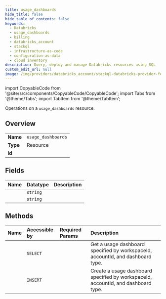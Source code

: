 ```yaml
---
title: usage_dashboards
hide_title: false
hide_table_of_contents: false
keywords:
  - Databricks
  - usage_dashboards
  - billing
  - databricks_account
  - stackql
  - infrastructure-as-code
  - configuration-as-data
  - cloud inventory
description: Query, deploy and manage Databricks resources using SQL
custom_edit_url: null
image: /img/providers/databricks_account/stackql-databricks-provider-featured-image.png
---
```


import CopyableCode from '@site/src/components/CopyableCode/CopyableCode';
import Tabs from '@theme/Tabs';
import TabItem from '@theme/TabItem';

Operations on a <code>usage_dashboards</code> resource.  

## Overview
<table><tbody>
<tr><td><b>Name</b></td><td><code>usage_dashboards</code></td></tr>
<tr><td><b>Type</b></td><td>Resource</td></tr>
<tr><td><b>Id</b></td><td><CopyableCode code="databricks_account.billing.usage_dashboards" /></td></tr>
</tbody></table>

## Fields
| Name | Datatype | Description |
|:-----|:---------|:------------|
| <CopyableCode code="dashboard_id" /> | `string` |  |
| <CopyableCode code="dashboard_url" /> | `string` |  |

## Methods
| Name | Accessible by | Required Params | Description |
|:-----|:--------------|:----------------|:------------|
| <CopyableCode code="get" /> | `SELECT` | <CopyableCode code="account_id" /> | Get a usage dashboard specified by workspaceId, accountId, and dashboard type. |
| <CopyableCode code="create" /> | `INSERT` | <CopyableCode code="account_id" /> | Create a usage dashboard specified by workspaceId, accountId, and dashboard type. |
